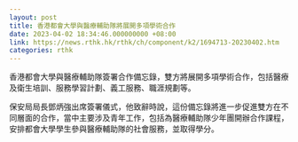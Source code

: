 ```yaml
---
layout: post
title: 香港都會大學與醫療輔助隊將展開多項學術合作
date: 2023-04-02 18:34:46.000000000 +08:00
link: https://news.rthk.hk/rthk/ch/component/k2/1694713-20230402.htm
categories: rthk
---
```


香港都會大學與醫療輔助隊簽署合作備忘錄，雙方將展開多項學術合作，包括醫療及衛生培訓、服務學習計劃、義工服務、職涯規劃等。

保安局局長鄧炳強出席簽署儀式，他致辭時說，這份備忘錄將進一步促進雙方在不同層面的合作，當中主要涉及青年工作，包括為醫療輔助隊少年團開辦合作課程，安排都會大學學生參與醫療輔助隊的社會服務，並取得學分。
